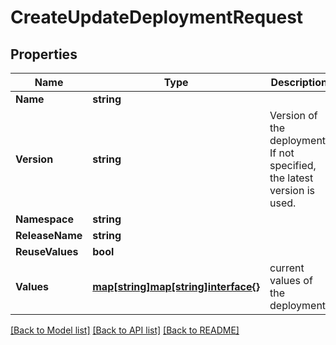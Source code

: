 # CreateUpdateDeploymentRequest

## Properties
Name | Type | Description | Notes
------------ | ------------- | ------------- | -------------
**Name** | **string** |  | 
**Version** | **string** | Version of the deployment. If not specified, the latest version is used. | [optional] 
**Namespace** | **string** |  | [optional] 
**ReleaseName** | **string** |  | [optional] 
**ReuseValues** | **bool** |  | [optional] 
**Values** | [**map[string]map[string]interface{}**](map[string]interface{}.md) | current values of the deployment | [optional] 

[[Back to Model list]](../README.md#documentation-for-models) [[Back to API list]](../README.md#documentation-for-api-endpoints) [[Back to README]](../README.md)


